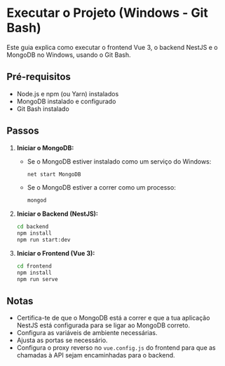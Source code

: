 # Executar o Projeto (Windows - Git Bash)

Este guia explica como executar o frontend Vue 3, o backend NestJS e o MongoDB no Windows, usando o Git Bash.

## Pré-requisitos

* Node.js e npm (ou Yarn) instalados
* MongoDB instalado e configurado
* Git Bash instalado

## Passos

1.  **Iniciar o MongoDB:**

    * Se o MongoDB estiver instalado como um serviço do Windows:
        ```bash
        net start MongoDB
        ```
    * Se o MongoDB estiver a correr como um processo:
        ```bash
        mongod
        ```

2.  **Iniciar o Backend (NestJS):**

    ```bash
    cd backend
    npm install
    npm run start:dev
    ```

3.  **Iniciar o Frontend (Vue 3):**

    ```bash
    cd frontend
    npm install
    npm run serve
    ```

## Notas

* Certifica-te de que o MongoDB está a correr e que a tua aplicação NestJS está configurada para se ligar ao MongoDB correto.
* Configura as variáveis de ambiente necessárias.
* Ajusta as portas se necessário.
* Configura o proxy reverso no `vue.config.js` do frontend para que as chamadas à API sejam encaminhadas para o backend.
